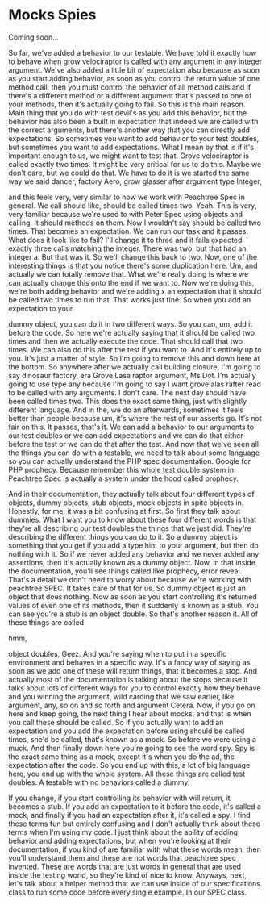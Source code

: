 # Mocks Spies

Coming soon...

So far, we've added a behavior to our testable. We have told it exactly how to behave
when grow velociraptor is called with any argument in any integer argument. We've
also added a little bit of expectation also because as soon as you start adding
behavior, as soon as you control the return value of one method call, then you must
control the behavior of all method calls and if there's a different method or a
different argument that's passed to one of your methods, then it's actually going to
fail. So this is the main reason. Main thing that you do with test devil's as you add
this behavior, but the behavior has also been a built in expectation that indeed we
are called with the correct arguments, but there's another way that you can directly
add expectations. So sometimes you want to add behavior to your test doubles, but
sometimes you want to add expectations. What I mean by that is if it's important
enough to us, we might want to test that. Grove velociraptor is called exactly two
times. It might be very critical for us to do this. Maybe we don't care, but we could
do that. We have to do it is we started the same way we said dancer, factory Aero,
grow glasser after argument type Integer,

and this feels very, very similar to how we work with Peachtree Spec in general. We
call should like, should be called times two. Yeah. This is very, very familiar
because we're used to with Peter Spec using objects and calling. It should methods on
them. Now I wouldn't say should be called two times. That becomes an expectation. We
can run our task and it passes. What does it look like to fail? I'll change it to
three and it fails expected exactly three calls matching the integer. There was two,
but that had an integer a. But that was it. So we'll change this back to two. Now,
one of the interesting things is that you notice there's some duplication here. Um,
and actually we can totally remove that. What we're really doing is where we can
actually change this onto the end if we want to. Now we're doing this, we're both
adding behavior and we're adding x an expectation that it should be called two times
to run that. That works just fine. So when you add an expectation to your

dummy object, you can do it in two different ways. So you can, um, add it before the
code. So here we're actually saying that it should be called two times and then we
actually execute the code. That should call that two times. We can also do this after
the test if you want to. And it's entirely up to you. It's just a matter of style. So
I'm going to remove this and down here at the bottom. So anywhere after we actually
call building closure, I'm going to say dinosaur factory, era Grove Lasa raptor
argument, Ms Dot. I'm actually going to use type any because I'm going to say I want
grove alas rafter read to be called with any arguments. I don't care. The next day
should have been called times two. This does the exact same thing, just with slightly
different language. And in the, we do an afterwards, sometimes it feels better than
people because um, it's where the rest of our asserts go. It's not fair on this. It
passes, that's it. We can add a behavior to our arguments to our test doubles or we
can add expectations and we can do that either before the test or we can do that
after the test. And now that we've seen all the things you can do with a testable, we
need to talk about some language so you can actually understand the PHP spec
documentation. Google for PHP prophecy. Because remember this whole test double
system in Peachtree Spec is actually a system under the hood called prophecy.

And in their documentation, they actually talk about four different types of objects,
dummy objects, stub objects, mock objects in spite objects in. Honestly, for me, it
was a bit confusing at first. So first they talk about dummies. What I want you to
know about these four different words is that they're all describing our test doubles
the things that we just did. They're describing the different things you can do to
it. So a dummy object is something that you get if you add a type hint to your
argument, but then do nothing with it. So if we never added any behavior and we never
added any assertions, then it's actually known as a dummy object. Now, in that inside
the documentation, you'll see things called like prophecy, error reveal. That's a
detail we don't need to worry about because we're working with peachtree SPEC. It
takes care of that for us. So dummy object is just an object that does nothing. Now
as soon as you start controlling it's returned values of even one of its methods,
then it suddenly is known as a stub. You can see you're a stub is an object double.
So that's another reason it. All of these things are called

hmm,

object doubles, Geez. And you're saying when to put in a specific environment and
behaves in a specific way. It's a fancy way of saying as soon as we add one of these
will return things, that it becomes a stop. And actually most of the documentation is
talking about the stops because it talks about lots of different ways for you to
control exactly how they behave and you winning the argument, wild carding that we
saw earlier, like argument, any, so on and so forth and argument Cetera. Now, if you
go on here and keep going, the next thing I hear about mocks, and that is when you
call these should be called. So if you actually want to add an expectation and you
add the expectation before using should be called times, she'd be called, that's
known as a mock. So before we were using a muck. And then finally down here you're
going to see the word spy. Spy is the exact same thing as a mock, except it's when
you do the ad, the expectation after the code. So you end up with this, a lot of big
language here, you end up with the whole system. All these things are called test
doubles. A testable with no behaviors called a dummy.

If you change, if you start controlling its behavior with will return, it becomes a
stub. If you add an expectation to it before the code, it's called a mock, and
finally if you had an expectation after it, it's called a spy. I find these terms fun
but entirely confusing and I don't actually think about these terms when I'm using my
code. I just think about the ability of adding behavior and adding expectations, but
when you're looking at their documentation, if you kind of are familiar with what
these words mean, then you'll understand them and these are not words that peachtree
spec invented. These are words that are just words in general that are used inside
the testing world, so they're kind of nice to know. Anyways, next, let's talk about a
helper method that we can use inside of our specifications class to run some code
before every single example. In our SPEC class.